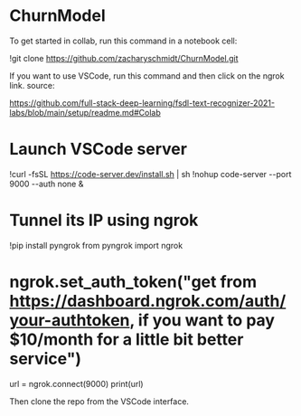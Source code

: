 # ChurnModel
To get started in collab, run this command in a notebook cell:

!git clone https://github.com/zacharyschmidt/ChurnModel.git


If you want to use VSCode, run this command and then click on the ngrok link. 
source: 

https://github.com/full-stack-deep-learning/fsdl-text-recognizer-2021-labs/blob/main/setup/readme.md#Colab


# Launch VSCode server
!curl -fsSL https://code-server.dev/install.sh | sh
!nohup code-server --port 9000 --auth none &

# Tunnel its IP using ngrok
!pip install pyngrok
from pyngrok import ngrok
# ngrok.set_auth_token("get from https://dashboard.ngrok.com/auth/your-authtoken, if you want to pay $10/month for a little bit better service")
url = ngrok.connect(9000)
print(url)

Then clone the repo from the VSCode interface. 
